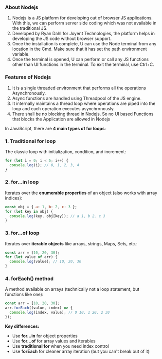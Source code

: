 ### About Nodejs
1. Nodejs is a JS platform for developing out of browser JS applications. With this, we can perform server side coding which was not available in the traditional JS. 
2. Developed by Ryan Dahl for Joyent Technologies, the platform helps in developing the JS code without browser support. 
3. Once the installation is complete, U can use the Node terminal from any location in the Cmd. Make sure that it has set the path environment variable. 
4. Once the terminal is opened, U can perform or call any JS functions other than UI functions in the terminal. To exit the terminal, use Ctrl+C. 

### Features of Nodejs
1. It is a single threaded environment that performs all the operations Asynchronously.
2. Async functions are handled using Threadpool of the JS engine. 
3. It internally maintains a thread loop where operations are piped into the loop and each operation executes asynchronously. 
4. There shall be no blocking thread in Nodejs. So no UI based Functions that blocks the Application are allowed in Nodejs


In JavaScript, there are **4 main types of for loops**:

### 1. **Traditional for loop**
The classic loop with initialization, condition, and increment:

```javascript
for (let i = 0; i < 5; i++) {
  console.log(i); // 0, 1, 2, 3, 4
}
```

### 2. **for...in loop**
Iterates over the **enumerable properties** of an object (also works with array indices):

```javascript
const obj = { a: 1, b: 2, c: 3 };
for (let key in obj) {
  console.log(key, obj[key]); // a 1, b 2, c 3
}
```

### 3. **for...of loop**
Iterates over **iterable objects** like arrays, strings, Maps, Sets, etc.:

```javascript
const arr = [10, 20, 30];
for (let value of arr) {
  console.log(value); // 10, 20, 30
}
```

### 4. **forEach() method**
A method available on arrays (technically not a loop statement, but functions like one):

```javascript
const arr = [10, 20, 30];
arr.forEach((value, index) => {
  console.log(index, value); // 0 10, 1 20, 2 30
});
```

**Key differences:**
- Use **for...in** for object properties
- Use **for...of** for array values and iterables
- Use **traditional for** when you need index control
- Use **forEach** for cleaner array iteration (but you can't break out of it)
